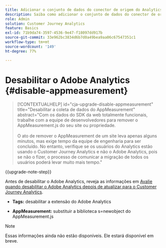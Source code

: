 ```yaml
---
title: Adicionar o conjunto de dados do conector de origem do Analytics à conexão
description: Saiba como adicionar o conjunto de dados do conector de origem do Analytics à conexão
role: Admin
solution: Customer Journey Analytics
feature: Basics
exl-id: 71b9da74-3597-4536-9e47-f18097dd917b
source-git-commit: 33e962bc3834d6b7d0a49bea9aa06c67547351c1
workflow-type: tm+mt
source-wordcount: '149'
ht-degree: 77%

---
```


# Desabilitar o Adobe Analytics {#disable-appmeasurement}

<!-- markdownlint-disable MD034 -->

>[!CONTEXTUALHELP]
>id="cja-upgrade-disable-appmeasurement"
>title="Desabilitar a coleta de dados do AppMeasurement"
>abstract="Com os dados do SDK da web totalmente funcionais, trabalhe com a equipe de desenvolvedores para remover o AppMeasurement.js do seu site ou propriedade.<br><br>O ato de remover o AppMeasurement de um site leva apenas alguns minutos, mas exige tempo da equipe de engenharia para ser concluído. No entanto, verifique se os usuários do Analytics estão usando o Customer Journey Analytics e não o Adobe Analytics, pois se não o fizer, o processo de comunicar a migração de todos os usuários poderá levar muito mais tempo."

<!-- markdownlint-enable MD034 -->

{{upgrade-note-step}}

Antes de desabilitar o Adobe Analytics, reveja as informações em [Avalie quando desabilitar o Adobe Analytics depois de atualizar para o Customer Journey Analytics](/help/getting-started/cja-upgrade/cja-upgrade-fully-move.md).

* **Tags:** desabilitar a extensão do Adobe Analytics

* **AppMeasurement:** substituir a biblioteca s=newobject do AppMeasurement.js

>[!NOTE]
>
>Essas informações ainda não estão disponíveis. Ele estará disponível em breve.

